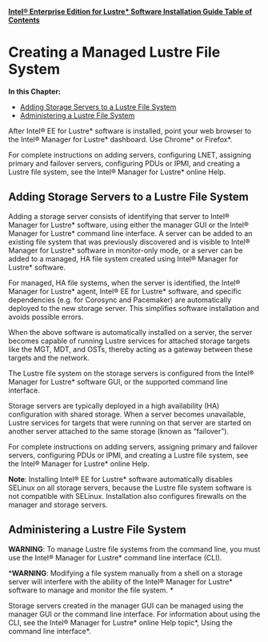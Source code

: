 [**Intel® Enterprise Edition for Lustre\* Software Installation Guide Table of Contents**](ig_TOC.md)
# Creating a Managed Lustre File System

**In this Chapter:**

- [Adding Storage Servers to a Lustre File System](#adding-storage-servers-to-a-lustre-file-system)
- [Administering a Lustre File System](#administering-a-lustre-file-system)

After Intel® EE for Lustre\* software is installed, point your web
browser to the Intel® Manager for Lustre\* dashboard. Use Chrome\* or
Firefox\*.

For complete instructions on adding servers, configuring LNET, assigning
primary and failover servers, configuring PDUs or IPMI, and creating a
Lustre file system, see the Intel® Manager for Lustre\* online Help.

Adding Storage Servers to a Lustre File System
----------------------------------------------

Adding a storage server consists of identifying that server to Intel®
Manager for Lustre\* software, using either the manager GUI or the
Intel® Manager for Lustre\* command line interface. A server can be
added to an existing file system that was previously discovered and is
visible to Intel® Manager for Lustre\* software in monitor-only mode,
or a server can be added to a managed, HA file system created using
Intel® Manager for Lustre\* software.

For managed, HA file systems, when the server is identified, the
Intel® Manager for Lustre\* agent, Intel® EE for Lustre\* software,
and specific dependencies (e.g. for Corosync and Pacemaker) are
automatically deployed to the new storage server. This simplifies
software installation and avoids possible errors.

When the above software is automatically installed on a server, the
server becomes capable of running Lustre services for attached storage
targets like the MGT, MDT, and OSTs, thereby acting as a gateway between
these targets and the network.

The Lustre file system on the storage servers is configured from the
Intel® Manager for Lustre\* software GUI, or the supported command
line interface.

Storage servers are typically deployed in a high availability (HA)
configuration with shared storage. When a server becomes unavailable,
Lustre services for targets that were running on that server are started
on another server attached to the same storage (known as “failover”).

For complete instructions on adding servers, assigning primary and
failover servers, configuring PDUs or IPMI, and creating a Lustre file
system, see the Intel® Manager for Lustre\* online Help.

**Note**: Installing Intel® EE for Lustre\* software automatically
disables SELinux on all storage servers, because the Lustre file system
software is not compatible with SELinux. Installation also configures
firewalls on the manager and storage servers.

Administering a Lustre File System 
-----------------------------------

**WARNING**: To manage Lustre file systems from the command line, you must use the Intel® Manager for Lustre\* command line interface (CLI).

***WARNING**: Modifying a file system manually from a shell on a storage
server will interfere with the ability of the Intel® Manager for
Lustre\* software to manage and monitor the file system. *

Storage servers created in the manager GUI can
be managed using the manager GUI or the command line interface. For
information about using the CLI, see the Intel® Manager for Lustre\*
online Help topic*, Using the command line interface*.
